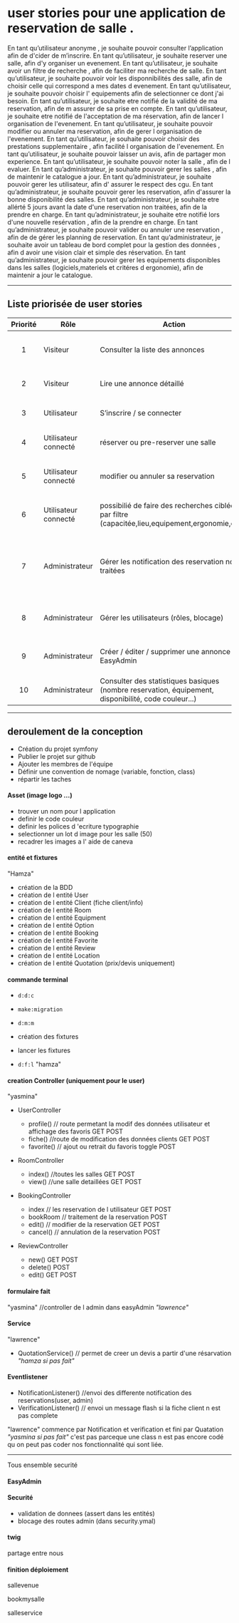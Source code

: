 # user stories pour une application de reservation de salle .

En tant qu’utilisateur anonyme , je souhaite pouvoir consulter l’application afin de d'cider de m’inscrire.
En tant qu’utilisateur, je souhaite reserver une salle, afin d'y organiser un evenement.
En tant qu’utilisateur, je souhaite avoir un filtre de recherche , afin de faciliter ma recherche de salle.
En tant qu’utilisateur, je souhaite pouvoir voir les disponnibilités des salle, afin de choisir celle qui correspond a mes dates d evenement.
En tant qu’utilisateur, je souhaite pouvoir choisir l' equipements afin de selectionner ce dont j'ai besoin.
En tant qu’utilisateur, je souhaite etre notifié de la validité de ma reservation, afin de m assurer de sa prise en compte.
En tant qu’utilisateur, je souhaite etre notifié de l'acceptation de ma réservation, afin de lancer l organisation de l'evenement.
En tant qu’utilisateur, je souhaite pouvoir modifier ou annuler ma reservation, afin de gerer l organisation de l'evenement.
En tant qu’utilisateur, je souhaite pouvoir choisir des prestations supplementaire , afin facilité l organisation de l'evenement.
En tant qu’utilisateur, je souhaite pouvoir laisser un avis, afin de partager mon experience.
En tant qu’utilisateur, je souhaite pouvoir noter la salle , afin de l evaluer.
En tant qu’administrateur, je souhaite pouvoir gerer les salles , afin de maintenir le catalogue a jour.
En tant qu’administrateur, je souhaite pouvoir gerer les utilisateur, afin d' assurer le respect des cgu.
En tant qu’administrateur, je souhaite pouvoir gerer les reservation, afin d'assurer la bonne disponibilité des salles.
En tant qu’administrateur, je souhaite etre allérté 5 jours avant la date d'une reservation non traitées, afin de la prendre en charge.
En tant qu’administrateur, je souhaite etre notifié lors d'une nouvelle resérvation , afin de la prendre en charge.
En tant qu’administrateur, je souhaite pouvoir valider ou annuler une reservation , afin de de gérer les planning de reservation.
En tant qu’administrateur, je souhaite avoir un tableau de bord complet pour la gestion des données , afin d avoir une vision clair et simple des réservation.
En tant qu’administrateur, je souhaite pouvoir gerer les equipements disponibles dans les salles (logiciels,materiels et critéres d ergonomie), afin de maintenir a jour le catalogue.




---



## Liste priorisée de user stories

| Priorité | Rôle                 | Action                                                                | Bénéfice                                                           |
| :------: | -------------------- | --------------------------------------------------------------------- | ------------------------------------------------------------------ |
|     1    | Visiteur             | Consulter la liste des annonces                                       | Découvrir rapidement le contenu disponible                         |
|     2    | Visiteur             | Lire une annonce détaillé                                              | Approfondir la recherche d’intérêt                                     |
|     3    | Utilisateur          | S’inscrire / se connecter                                             |  Accéder aux fonctionnalités protégées |
|     4    | Utilisateur connecté | réserver ou pre-reserver une salle                                                 | s'assurer de la validité de la reservation                                      |
|     5    | Utilisateur connecté |  modifier ou annuler sa reservation                           | Gérer des imprevu ou corriger une erreur                                     |
|     6    | Utilisateur connecté       | possibilié de faire des recherches ciblées par filtre (capacitée,lieu,equipement,ergonomie,date)                | faciliter la recherche selon ses critéres                    |
|     7    | Administrateur       | Gérer les notification des reservation non traitées                 |  attirer l attention sur les reservation non traitée dont la date approche             |
|     8    | Administrateur       | Gérer les utilisateurs (rôles, blocage)                               | Contrôler l’accès et la sécurité du site                           |
|     9    | Administrateur       | Créer / éditer / supprimer une annonce via EasyAdmin      | Gérer le contenu  de manière structurée                         |
|    10    | Administrateur       | Consulter des statistiques basiques (nombre reservation, équipement, disponibilité, code couleur...) | Suivre l’activité du site  

---


## deroulement de la conception

- Création du projet symfony
- Publier le projet sur github
- Ajouter les membres de l'équipe
- Définir une convention de nomage (variable, fonction, class)
- répartir les taches 

#### Asset (image logo ...) 
- trouver un nom pour l application
- definir le code couleur
- definir les polices d 'ecriture typographie
- selectionner un lot d image pour les salle (50)
- recadrer les images a l' aide de caneva
  
  
#### entité et fixtures
"Hamza"
- création de la BDD
- création de l entité User
- création de l entité Client (fiche client/info)
- création de l entité Room
- création de l entité Equipment
- création de l entité Option
- création de l entité Booking
- création de l entité Favorite
- création de l entité Review
- création de l entité Location
- création de l entité Quotation (prix/devis uniquement)


#### commande terminal

- `d:d:c`
- `make:migration`
- `d:m:m`


- création des fixtures
- lancer les fixtures
- `d:f:l`
 "hamza" 

#### creation Controller (uniquement pour le user)
"yasmina"
- UserController
  - profile()    // route permetant la modif des données utilisateur et affichage des favoris   GET POST
  - fiche()      //route de modification des données clients       GET POST
  - favorite()   // ajout ou retrait du favoris toggle       POST
  
- RoomController
  - index()      //toutes les salles        GET POST
  - view()       //une salle detaillées        GET POST


  
- BookingController
  - index        // les reservation de l utilisateur        GET POST
  - bookRoom     // traitement de la reservation       POST
  - edit()       // modifier de la reservation        GET POST
  - cancel()     // annulation de la reservation       POST


- ReviewController
  - new()        GET POST
  - delete()        POST
  - edit()        GET POST
  


#### formulaire fait 


"yasmina"
//controller de l admin dans easyAdmin   *"lawrence"*


#### Service

"lawrence"
- QuotationService()   // permet de creer un devis a partir d'une résarvation 
*"hamza si pas fait"* 


#### Eventlistener

- NotificationListener()    //envoi des differente notification des reservations(user, admin)
- VerificationListener()    // envoi un message flash si la fiche client n est pas complete
  
"lawrence" commence par Notification et verification et fini par Quatation                           *"yasmina si pas fait"*
c'est pas parceque une class n est pas encore codé qu on peut pas coder nos fonctionnalité qui sont liée.

  
---
 Tous ensemble  securité

#### EasyAdmin  

#### Securité

- validation de donnees (assert dans les entités)
- blocage des routes admin (dans security.ymal)


#### twig 
partage entre nous

#### finition déploiement



sallevenue

bookmysalle

salleservice



